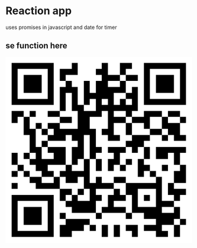 # Reaction app
   uses promises in javascript and date for timer

## se function here
   ![alt text](https://github.com/bo-nicolaisen/reaction-app/blob/main/assets/img/reactionapp.png?raw=true)
